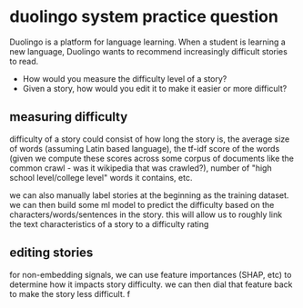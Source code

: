 # duolingo system practice question

Duolingo is a platform for language learning. When a student is learning a new language, Duolingo wants to recommend increasingly difficult stories to read.

* How would you measure the difficulty level of a story?
* Given a story, how would you edit it to make it easier or more difficult?

## measuring difficulty

difficulty of a story could consist of how long the story is, the average size of words (assuming Latin based language), the tf-idf score of the words (given we compute these scores across some corpus of documents like the common crawl - was it wikipedia that was crawled?), number of "high school level/college level" words it contains, etc.

we can also manually label stories at the beginning as the training dataset. we can then build some ml model to predict the difficulty based on the characters/words/sentences in the story. this will allow us to roughly link the text characteristics of a story to a difficulty rating

## editing stories

for non-embedding signals, we can use feature importances (SHAP, etc) to determine how it impacts story difficulty. we can then dial that feature back to make the story less difficult. f

